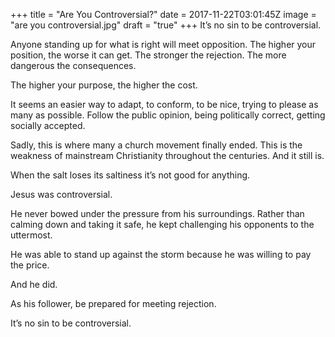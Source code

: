 +++
title = "Are You Controversial?"
date = 2017-11-22T03:01:45Z
image = "are you controversial.jpg"
draft = "true"
+++
It’s no sin to be controversial.

Anyone standing up for what is right will meet opposition. The higher your position, the worse it can get. The stronger the rejection. The more dangerous the consequences.

The higher your purpose, the higher the cost.

It seems an easier way to adapt, to conform, to be nice, trying to please as many as possible. Follow the public opinion, being politically correct, getting socially accepted. 

Sadly, this is where many a church movement finally ended. This is the weakness of mainstream Christianity throughout the centuries. And it still is.

When the salt loses its saltiness it’s not good for anything. 

Jesus was controversial. 

He never bowed under the pressure from his surroundings. Rather than calming down and taking it safe, he kept challenging his opponents to the uttermost.

He was able to stand up against the storm because he was willing to pay the price.

And he did.

As his follower, be prepared for meeting rejection.

It’s no sin to be controversial.